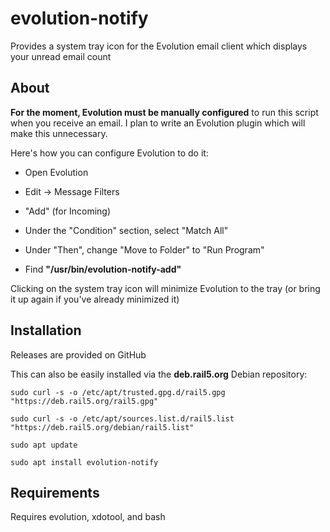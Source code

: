 # evolution-notify
Provides a system tray icon for the Evolution email client which displays your unread email count

## About
**For the moment, Evolution must be manually configured** to run this script when you receive an email. I plan to write an Evolution plugin which will make this unnecessary.

Here's how you can configure Evolution to do it:

  - Open Evolution
  
  - Edit -> Message Filters
  
  - "Add" (for Incoming)
  
  - Under the "Condition" section, select "Match All"
  
  - Under "Then", change "Move to Folder" to "Run Program"
  
  - Find **"/usr/bin/evolution-notify-add"**

Clicking on the system tray icon will minimize Evolution to the tray (or bring it up again if you've already minimized it)

## Installation
Releases are provided on GitHub

This can also be easily installed via the **deb.rail5.org** Debian repository:

```
sudo curl -s -o /etc/apt/trusted.gpg.d/rail5.gpg "https://deb.rail5.org/rail5.gpg"

sudo curl -s -o /etc/apt/sources.list.d/rail5.list "https://deb.rail5.org/debian/rail5.list"

sudo apt update

sudo apt install evolution-notify
```

## Requirements
Requires evolution, xdotool, and bash
